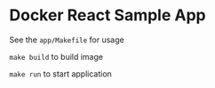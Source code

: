 # Docker React Sample App
See the `app/Makefile` for usage

`make build` to build image

`make run` to start application
